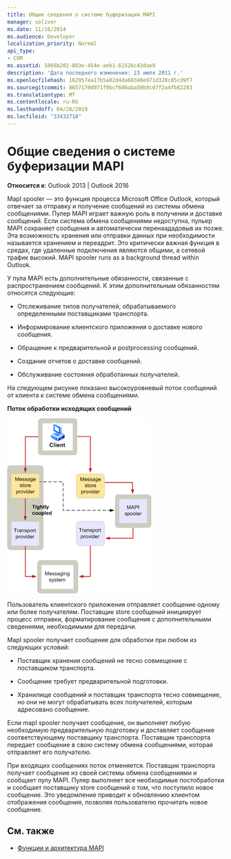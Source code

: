 ```yaml
---
title: Общие сведения о системе буферизации MAPI
manager: soliver
ms.date: 11/16/2014
ms.audience: Developer
localization_priority: Normal
api_type:
- COM
ms.assetid: 5866b202-883e-454e-aeb1-61526c43dae9
description: 'Дата последнего изменения: 23 июля 2011 г.'
ms.openlocfilehash: 162957ea17b5a82d4da68340e971d328c85cd9f7
ms.sourcegitcommit: 8657170d071f9bcf680aba50b9c07f2a4fb82283
ms.translationtype: MT
ms.contentlocale: ru-RU
ms.lasthandoff: 04/28/2019
ms.locfileid: "33432718"
---
```

# <a name="mapi-spooler-overview"></a>Общие сведения о системе буферизации MAPI
  
**Относится к**: Outlook 2013 | Outlook 2016 
  
MapI spooler — это функция процесса Microsoft Office Outlook, который отвечает за отправку и получение сообщений из системы обмена сообщениями. Пулер MAPI играет важную роль в получении и доставке сообщений. Если система обмена сообщениями недоступна, пульер MAPI сохраняет сообщения и автоматически перенаададовыв их позже. Эта возможность хранения или отправки данных при необходимости называется хранением и переадрит. Это критически важная функция в средах, где удаленные подключения являются общими, а сетевой трафик высокий. MAPI spooler runs as a background thread within Outlook.
  
У пула MAPI есть дополнительные обязанности, связанные с распространением сообщений. К этим дополнительным обязанностям относятся следующие:
  
- Отслеживание типов получателей, обрабатываемого определенными поставщиками транспорта.
    
- Информирование клиентского приложения о доставке нового сообщения.
    
- Обращение к предварительной и postprocessing сообщений.
    
- Создание отчетов о доставке сообщений.
    
- Обслуживание состояния обработанных получателей.
    
На следующем рисунке показано высокоуровневый поток сообщений от клиента к системе обмена сообщениями.
  
**Поток обработки исходящих сообщений**
  
![Поток исходяющих сообщений для](media/amapi_46.gif "потока исходяющих сообщений")
  
Пользователь клиентского приложения отправляет сообщение одному или более получателям. Поставщик store сообщений инициирует процесс отправки, форматирование сообщения с дополнительными сведениями, необходимыми для передачи.
  
MapI spooler получает сообщение для обработки при любом из следующих условий:
  
- Поставщик хранения сообщений не тесно совмещение с поставщиком транспорта.
    
- Сообщение требует предварительной подготовки.
    
- Хранилище сообщений и поставщик транспорта тесно совмещение, но они не могут обрабатывать всех получателей, которым адресовано сообщение.
    
Если mapI spooler получает сообщение, он выполняет любую необходимую предварительную подготовку и доставляет сообщение соответствующему поставщику транспорта. Поставщик транспорта передает сообщение в свою систему обмена сообщениями, которая отправляет его получателю.
  
При входящих сообщениях поток отменяется. Поставщик транспорта получает сообщение из своей системы обмена сообщениями и сообщает пулу MAPI. Пулер выполняет все необходимые постобработки и сообщает поставщику store сообщений о том, что поступило новое сообщение. Это уведомление приводит к обновлению клиентом отображения сообщения, позволяя пользователю прочитать новое сообщение.
  
## <a name="see-also"></a>См. также

- [Функции и архитектура MAPI](mapi-features-and-architecture.md)

